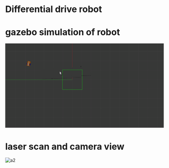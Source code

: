 # Differential drive robot
# gazebo simulation of robot
![a1](gif/gazebo.gif)
# laser scan and camera view
![a2](gif/rviz.gif)
